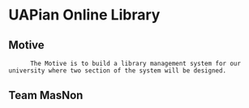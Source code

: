 # UAPian Online Library 

## Motive 
          The Motive is to build a library management system for our university where two section of the system will be designed. 
                                                       


## Team MasNon
